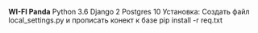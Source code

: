 **WI-FI Panda**
Python 3.6
Django 2
Postgres 10
Установка:
Создать файл local_settings.py и прописать конект к базе
pip install -r req.txt